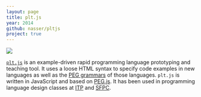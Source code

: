 ```yaml
---
layout: page
title: plt.js
year: 2014
github: nasser/pltjs
project: true
--- 
```


![](screenshot.png)

[`plt.js`](https://github.com/nasser/pltjs) is an example-driven rapid programming language prototyping and teaching tool. It uses a loose HTML syntax to specify code examples in new languages as well as the [PEG grammars](https://en.wikipedia.org/wiki/Parsing_expression_grammar) of those languages. `plt.js` is written in JavaScript and based on [PEG.js](http://pegjs.org/).  It has been used in programming language design classes at [ITP](http://tisch.nyu.edu/itp) and [SFPC](http://sfpc.io/).